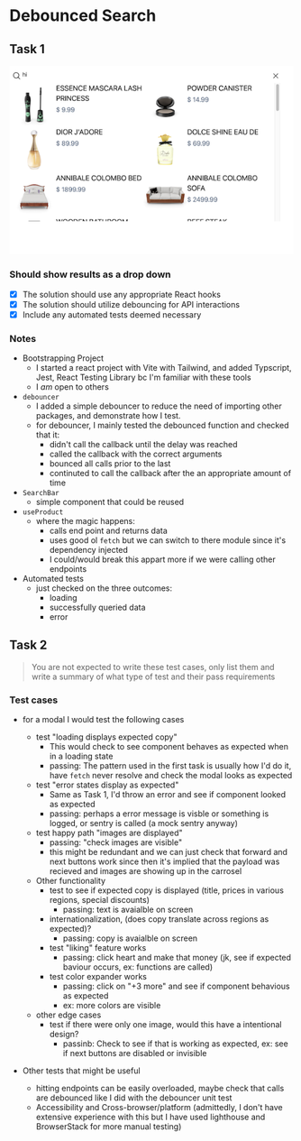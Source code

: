 # Debounced Search

## Task 1

![search example](./src/assets/search.png)

### Should show results as a drop down

- [x] The solution should use any appropriate React hooks
- [x] The solution should utilize debouncing for API interactions
- [x] Include any automated tests deemed necessary

### Notes

- Bootstrapping Project
  - I started a react project with Vite with Tailwind, and added Typscript, Jest, React Testing Library bc I'm familiar with these tools
  - I *am* open to others
- `debouncer`
  - I added a simple debouncer to reduce the need of importing other packages, and demonstrate how I test.
  - for debouncer, I mainly tested the debounced function and checked that it:
    - didn't call the callback until the delay was reached
    - called the callback with the correct arguments
    - bounced all calls prior to the last
    - continuted to call the callback after the an appropriate amount of time
- `SearchBar`
  - simple component that could be reused
- `useProduct`
  - where the magic happens:
    - calls end point and returns data
    - uses good ol `fetch` but we can switch to there module since it's dependency injected
    - I could/would break this appart more if we were calling other endpoints
- Automated tests
  - just checked on the three outcomes:
    - loading
    - successfully queried data
    - error

## Task 2

> You are not expected to write these test cases, only list them and write a summary of what type of test and their pass requirements

### Test cases

- for a modal I would test the following cases
  - test "loading displays expected copy"
    - This would check to see component behaves as expected when in a loading state
    - passing: The pattern used in the first task is usually how I'd do it, have `fetch` never resolve and check the modal looks as expected
  - test "error states display as expected"
    - Same as Task 1, I'd throw an error and see if component looked as expected
    - passing: perhaps a error message is visble or something is logged, or sentry is called (a mock sentry anyway)
  - test happy path "images are displayed"
    - passing: "check images are visible"
    - this might be redundant and we can just check that forward and next buttons work since then it's implied that the payload was recieved and images are showing up in the carrosel
  - Other functionality
    - test to see if expected copy is displayed (title, prices in various regions, special discounts)
      - passing: text is avaialble on screen
    - internationalization, (does copy translate across regions as expected)?
      - passing: copy is avaialble on screen
    - test "liking" feature works
      - passing: click heart and make that money (jk, see if expected baviour occurs, ex: functions are called)
    - test color expander works
      - passing: click on "+3 more" and see if component behavious as expected
      - ex: more colors are visible
  - other edge cases
    - test if there were only one image, would this have a intentional design?
      - passinb: Check to see if that is working as expected, ex: see if next buttons are disabled or invisible

- Other tests that might be useful
  - hitting endpoints can be easily overloaded, maybe check that calls are debounced like I did with the debouncer unit test
  - Accessibility and Cross-browser/platform (admittedly, I don't have extensive experience with this but I have used lighthouse and BrowserStack for more manual testing)
